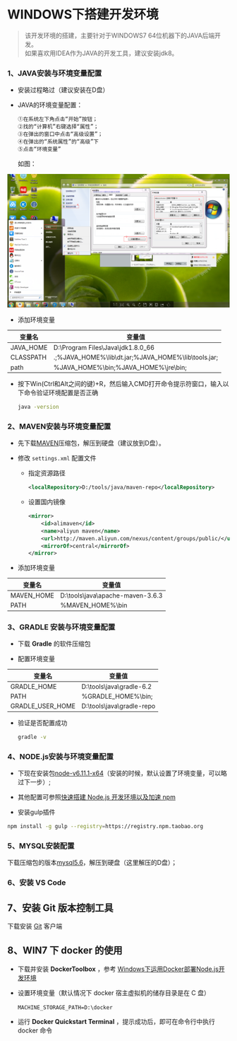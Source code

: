 # WINDOWS下搭建开发环境

>该开发环境的搭建，主要针对于WINDOWS7 64位机器下的JAVA后端开发。<br>
>如果喜欢用IDEA作为JAVA的开发工具，建议安装jdk8。

### 1、JAVA安装与环境变量配置

* 安装过程略过（建议安装在D盘）
* JAVA的环境变量配置：

    ```tex
    ①在系统左下角点击“开始”按钮；
    ②找的“计算机”右键选择“属性”；
    ③在弹出的窗口中点击“高级设置”；
    ④在弹出的“系统属性”的“高级”下
    ⑤点击“环境变量”
    ```
    
    如图：

![设置windows环境变量](../assets/imgs/win_env_var.png)

* 添加环境变量

| 变量名           | 变量值                    |
| ---------------- | ------------------------- |
|    JAVA_HOME  |   D:\Program Files\Java\jdk1.8.0_66  |
|    CLASSPATH  |   .;%JAVA_HOME%\lib\dt.jar;%JAVA_HOME%\lib\tools.jar;  |
|    path    |  %JAVA_HOME%\bin;%JAVA_HOME%\jre\bin;  |

* 按下Win(Ctrl和Alt之间的键)+R，然后输入CMD打开命令提示符窗口，输入以下命令验证环境配置是否正确

    ```bash
    java -version
    ```

### 2、MAVEN安装与环境变量配置

* 先下载[MAVEN](http://maven.apache.org/download.cgi)压缩包，解压到硬盘（建议放到D盘）。

* 修改 `settings.xml` 配置文件

  * 指定资源路径

    ```xml
    <localRepository>D:/tools/java/maven-repo</localRepository>
    ```

  * 设置国内镜像

    ```xml
    <mirror>
        <id>alimaven</id>
        <name>aliyun maven</name>
        <url>http://maven.aliyun.com/nexus/content/groups/public/</url>
        <mirrorOf>central</mirrorOf>
    </mirror>
    ```

* 添加环境变量

| 变量名           | 变量值                    |
| --------------- | ------------------------ |
| MAVEN_HOME |  D:\tools\java\apache-maven-3.6.3  |
| PATH       | %MAVEN_HOME%\bin  |

### 3、GRADLE 安装与环境变量配置

* 下载 <a herf="https://gradle.org/releases/" target="_blank">**Gradle**</a> 的软件压缩包

* 配置环境变量


| 变量名           | 变量值                    |
| ---------------- | ------------------------- |
| GRADLE_HOME      | D:\tools\java\gradle-6.2  |
| PATH             | %GRADLE_HOME%\bin;        |
| GRADLE_USER_HOME | D:\tools\java\gradle-repo |

  * 验证是否配置成功
  
    ```bash
    gradle -v
    ```

### 4、NODE.js安装与环境变量配置

* 下现在安装包[node-v6.11.1-x64](https://nodejs.org/dist/v6.11.1/node-v6.11.1-x64.msi)（安装的时候，默认设置了环境变量，可以略过下一步）;
* 其他配置可参照[快速搭建 Node.js 开发环境以及加速 npm](https://cnodejs.org/topic/5338c5db7cbade005b023c98)

* 安装gulp插件

```bash
npm install -g gulp --registry=https://registry.npm.taobao.org
```


### 5、MYSQL安装配置

下载压缩包的版本[mysql5.6]()，解压到硬盘（这里解压的D盘）；

### 6、安装 VS Code



## 7、安装 Git 版本控制工具

下载安装 [Git](https://git-scm.com/download/win) 客户端



## 8、WIN7 下 docker 的使用

* 下载并安装 **DockerToolbox** ，参考 [Windows下运用Docker部署Node.js开发环境](https://segmentfault.com/a/1190000007955073)

* 设置环境变量（默认情况下 docker 宿主虚拟机的储存目录是在 C 盘）

  `MACHINE_STORAGE_PATH=D:\docker`

* 运行 **Docker Quickstart Terminal** ，提示成功后，即可在命令行中执行 docker 命令